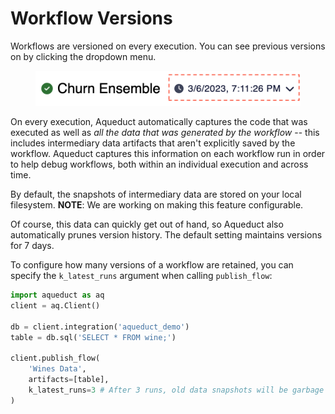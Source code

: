 # Workflow Versions

Workflows are versioned on every execution. You can see previous versions on by clicking the dropdown menu.

<figure><img src="../.gitbook/assets/image (16).png" alt=""><figcaption></figcaption></figure>

On every execution, Aqueduct automatically captures the code that was executed as well as _all the data that was generated by the workflow_ -- this includes intermediary data artifacts that aren't explicitly saved by the workflow. Aqueduct captures this information on each workflow run in order to help debug workflows, both within an individual execution and across time.&#x20;

By default, the snapshots of intermediary data are stored on your local filesystem. **NOTE**: We are working on making this feature configurable.

Of course, this data can quickly get out of hand, so Aqueduct also automatically prunes version history. The default setting maintains versions for 7 days.&#x20;

To configure how many versions of a workflow are retained, you can specify the `k_latest_runs` argument when calling `publish_flow`:

```python
import aqueduct as aq
client = aq.Client()

db = client.integration('aqueduct_demo')
table = db.sql('SELECT * FROM wine;')

client.publish_flow(
    'Wines Data',
    artifacts=[table],
    k_latest_runs=3 # After 3 runs, old data snapshots will be garbage collected.
)
```
